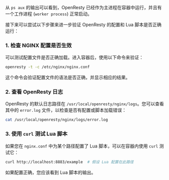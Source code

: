 从 `ps aux` 的输出可以看到，OpenResty 已经作为主进程在容器中运行，并且有一个工作进程 (`worker process`) 正常启动。

接下来可以尝试以下步骤来进一步验证 OpenResty 的配置和 Lua 脚本是否正确运行：

### 1. 检查 NGINX 配置是否生效
可以测试配置文件是否正确加载。进入容器后，使用以下命令来验证：

```sh
openresty -t -c /etc/nginx/nginx.conf
```

这个命令会验证配置文件的语法是否正确，并显示相应的结果。

### 2. 查看 OpenResty 日志
OpenResty 的默认日志路径在 `/usr/local/openresty/nginx/logs`。您可以查看其中的 `error.log` 文件，以检查是否有配置或脚本加载错误：

```sh
cat /usr/local/openresty/nginx/logs/error.log
```

### 3. 使用 `curl` 测试 Lua 脚本
如果您在 `nginx.conf` 中为某个路径配置了 Lua 脚本，可以在容器内使用 `curl` 测试它：

```sh
curl http://localhost:8883/example  # 假设 Lua 配置在此路径
```

如果配置正确，您应该看到 Lua 脚本的输出。